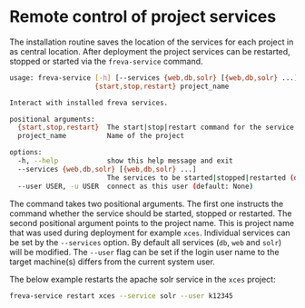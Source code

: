 # Remote control of project services
The installation routine saves the location of the services for each project in
as central location. After deployment the project services can be restarted,
stopped or started via the `freva-service` command.

```bash
usage: freva-service [-h] [--services {web,db,solr} [{web,db,solr} ...]] [--user USER]
                     {start,stop,restart} project_name

Interact with installed freva services.

positional arguments:
  {start,stop,restart}  The start|stop|restart command for the service
  project_name          Name of the project

options:
  -h, --help            show this help message and exit
  --services {web,db,solr} [{web,db,solr} ...]
                        The services to be started|stopped|restarted (default: ['solr', 'db', 'web'])
  --user USER, -u USER  connect as this user (default: None)
```

The command takes two positional arguments. The first one instructs the
command whether the service should be started, stopped or restarted.
The second positional argument points to the project name. This is project name
that was used during deployment for example `xces`. Individual services
can be set by the `--services` option. By default all services (`db`, `web` and `solr`)
will be modified. The `--user` flag can be set if the login user name to the
target machine(s) differs from the current system user.

The below example restarts the apache solr service in the `xces` project:

```bash
freva-service restart xces --service solr --user k12345
```
